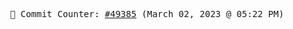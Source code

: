 <p align="center">
    <samp>
        📮 Commit Counter: <a href="https://github.com/Javascript-void0/Javascript-void0/commits/main">#49385</a> (March 02, 2023 @ 05:22 PM)
    </samp>
</p>